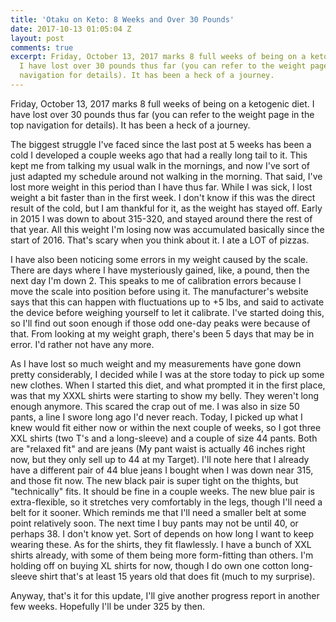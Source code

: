 ```yaml
---
title: 'Otaku on Keto: 8 Weeks and Over 30 Pounds'
date: 2017-10-13 01:05:04 Z
layout: post
comments: true
excerpt: Friday, October 13, 2017 marks 8 full weeks of being on a ketogenic diet.
  I have lost over 30 pounds thus far (you can refer to the weight page in the top
  navigation for details). It has been a heck of a journey.
---
```


<p>Friday, October 13, 2017 marks 8 full weeks of being on a ketogenic diet. I have lost over 30 pounds thus far (you can refer to the weight page in the top navigation for details). It has been a heck of a journey.</p>
<p>The biggest struggle I've faced since the last post at 5 weeks has been a cold I developed a couple weeks ago that had a really long tail to it. This kept me from talking my usual walk in the mornings, and now I've sort of just adapted my schedule around not walking in the morning. That said, I've lost more weight in this period than I have thus far. While I was sick, I lost weight a bit faster than in the first week. I don't know if this was the direct result of the cold, but I am thankful for it, as the weight has stayed off. Early in 2015 I was down to about 315-320, and stayed around there the rest of that year. All this weight I'm losing now was accumulated basically since the start of 2016. That's scary when you think about it. I ate a LOT of pizzas.</p>
<p>I have also been noticing some errors in my weight caused by the scale. There are days where I have mysteriously gained, like, a pound, then the next day I'm down 2. This speaks to me of calibration errors because I move the scale into position before using it. The manufacturer's website says that this can happen with fluctuations up to +5 lbs, and said to activate the device before weighing yourself to let it calibrate. I've started doing this, so I'll find out soon enough if those odd one-day peaks were because of that. From looking at my weight graph, there's been 5 days that may be in error. I'd rather not have any more.</p>
<p>As I have lost so much weight and my measurements have gone down pretty considerably, I decided while I was at the store today to pick up some new clothes. When I started this diet, and what prompted it in the first place, was that my XXXL shirts were starting to show my belly. They weren't long enough anymore. This scared the crap out of me. I was also in size 50 pants, a line I swore long ago I'd never reach. Today, I picked up what I knew would fit either now or within the next couple of weeks, so I got three XXL shirts (two T's and a long-sleeve) and a couple of size 44 pants. Both are "relaxed fit" and are jeans (My pant waist is actually 46 inches right now, but they only sell up to 44 at my Target). I'll note here that I already have a different pair of 44 blue jeans I bought when I was down near 315, and those fit now. The new black pair is super tight on the thights, but "technically" fits. It should be fine in a couple weeks. The new blue pair is extra-flexible, so it stretches very comfortably in the legs, though I'll need a belt for it sooner. Which reminds me that I'll need a smaller belt at some point relatively soon. The next time I buy pants may not be until 40, or perhaps 38. I don't know yet. Sort of depends on how long I want to keep wearing these. As for the shirts, they fit flawlessly. I have a bunch of XXL shirts already, with some of them being more form-fitting than others. I'm holding off on buying XL shirts for now, though I do own one cotton long-sleeve shirt that's at least 15 years old that does fit (much to my surprise).</p>
<p>Anyway, that's it for this update, I'll give another progress report in another few weeks. Hopefully I'll be under 325 by then.</p>